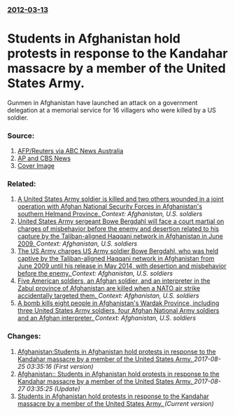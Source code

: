 ### [2012-03-13](/news/2012/03/13/index.md)

# Students in Afghanistan hold protests in response to the Kandahar massacre by a member of the United States Army. 

Gunmen in Afghanistan have launched an attack on a government delegation at a memorial service for 16 villagers who were killed by a US soldier.


### Source:

1. [AFP/Reuters via ABC News Australia](http://www.abc.net.au/news/2012-03-13/afghan-students-protest-of-us-soldier27s-rampage/3887012?section=world)
2. [AP and CBS News](http://www.cbsnews.com/8301-202_162-57395961/afghan-officials-fired-upon-at-site-of-massacre/)
2. [Cover Image](http://www.abc.net.au/news/image/3887082-1x1-700x700.jpg)

### Related:

1. [A United States Army soldier is killed and two others wounded in a joint operation with Afghan National Security Forces in Afghanistan's southern Helmand Province. ](/news/2016/01/5/a-united-states-army-soldier-is-killed-and-two-others-wounded-in-a-joint-operation-with-afghan-national-security-forces-in-afghanistan-s-sou.md) _Context: Afghanistan, U.S. soldiers_
2. [United States Army sergeant Bowe Bergdahl will face a court martial on charges of misbehavior before the enemy and desertion related to his capture by the Taliban-aligned Haqqani network in Afghanistan in June 2009. ](/news/2015/12/14/united-states-army-sergeant-bowe-bergdahl-will-face-a-court-martial-on-charges-of-misbehavior-before-the-enemy-and-desertion-related-to-his.md) _Context: Afghanistan, U.S. soldiers_
3. [The US Army charges US Army soldier Bowe Bergdahl, who was held captive by the Taliban-aligned Haqqani network in Afghanistan from June 2009 until his release in May 2014, with desertion and misbehavior before the enemy. ](/news/2015/03/25/the-us-army-charges-us-army-soldier-bowe-bergdahl-who-was-held-captive-by-the-taliban-aligned-haqqani-network-in-afghanistan-from-june-2009.md) _Context: Afghanistan, U.S. soldiers_
4. [Five American soldiers, an Afghan soldier, and an interpreter in the Zabul province of Afghanistan are killed when a NATO air strike accidentally targeted them. ](/news/2014/06/10/five-american-soldiers-an-afghan-soldier-and-an-interpreter-in-the-zabul-province-of-afghanistan-are-killed-when-a-nato-air-strike-acciden.md) _Context: Afghanistan, U.S. soldiers_
5. [A bomb kills eight people in Afghanistan's Wardak Province, including three United States Army soldiers, four Afghan National Army soldiers and an Afghan interpreter. ](/news/2013/07/23/a-bomb-kills-eight-people-in-afghanistan-s-wardak-province-including-three-united-states-army-soldiers-four-afghan-national-army-soldiers.md) _Context: Afghanistan, U.S. soldiers_

### Changes:

1. [Afghanistan:Students in Afghanistan hold protests in response to the Kandahar massacre by a member of the United States Army. ](/news/2012/03/13/afghanistan-pstudents-in-afghanistan-hold-protests-in-response-to-the-kandahar-massacre-by-a-member-of-the-united-states-army.md) _2017-08-25 03:35:16 (First version)_
2. [Afghanistan:: Students in Afghanistan hold protests in response to the Kandahar massacre by a member of the United States Army. ](/news/2012/03/13/afghanistan-students-in-afghanistan-hold-protests-in-response-to-the-kandahar-massacre-by-a-member-of-the-united-states-army.md) _2017-08-27 03:35:25 (Update)_
2. [Students in Afghanistan hold protests in response to the Kandahar massacre by a member of the United States Army. ](/news/2012/03/13/students-in-afghanistan-hold-protests-in-response-to-the-kandahar-massacre-by-a-member-of-the-united-states-army.md) _(Current version)_
